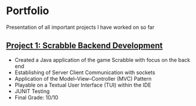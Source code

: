 # Portfolio
Presentation of all important projects I have worked on so far

## [Project 1: Scrabble Backend Development](https://github.com/Maxim020/ProjectGame)
- Created a Java application of the game Scrabble with focus on the back end
- Establishing of Server Client Communication with sockets
- Application of the Model–View–Controller (MVC) Pattern
- Playable on a Textual User Interface (TUI) within the IDE 
- JUNIT Testing
- Final Grade: 10/10
